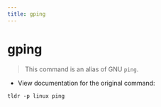 ```yaml
---
title: gping
---
```

# gping

> This command is an alias of GNU `ping`.

- View documentation for the original command:

`tldr -p linux ping`
